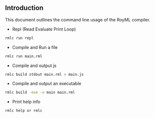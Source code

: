 ## Introduction
This document outlines the command line usage of the RoyML compiler.

- Repl (Read Evaluate Print Loop)
```sh
rmlc run repl
```

- Compile and Run a file
```sh
rmlc run main.rml
```

- Compile and output js
```sh
rmlc build stdout main.rml > main.js
```

- Compile and output an executable
```sh
rmlc build -exe -o main main.rml
```

- Print help info
```sh
rmlc help or rmlc
```

